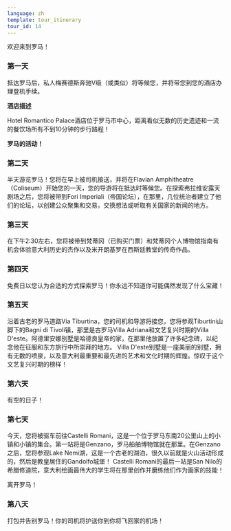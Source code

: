 ```yaml
---
language: zh
template: tour_itinerary
tour_id: 14
---
```

欢迎来到罗马！

### 第一天


抵达罗马后，私人梅赛德斯奔驰V级（或类似）将等候您，并将带您到您的酒店办理登机手续。

**酒店描述**

Hotel Romantico Palace酒店位于罗马市中心，距离看似无数的历史遗迹和一流的餐饮场所有不到10分钟的步行路程！

**罗马的活动！**

### 第二天


半天游览罗马！您将在早上被司机接送，并将在Flavian Amphitheatre（Coliseum）开始您的一天，您的导游将在抵达时等候您。在探索弗拉维安露天剧场之后，您将被带到Fori
Imperiali（帝国论坛），在那里，几位统治者建立了他们的论坛，以创建公众聚集和交易，交换想法或听取有关国家的新闻的地方。

### 第三天


在下午2:30左右，您将被带到梵蒂冈（已购买门票）和梵蒂冈个人博物馆指南有机会体验意大利历史的杰作以及米开朗基罗在西斯廷教堂的传奇作品。

### 第四天


免费日以您认为合适的方式探索罗马！你永远不知道你可能偶然发现了什么宝藏！

### 第五天


沿着古老的罗马道路Via Tiburtina，您的司机和导游将接您，您将参观Tiburtini山脚下的Bagni di Tivoli镇，那里是古罗马Villa Adriana和文艺复兴时期的Villa
D'este。阿德里安娜别墅是哈德良皇帝的家，在那里他放置了许多纪念碑，以纪念他在征服和东方旅行中所崇拜的地方。 Villa D'este别墅是一座美丽的别墅，拥有无数的喷泉，以及意大利最重要和最先进的艺术和文化时期的辉煌。惊叹于这个文艺复兴时期的榜样！

### 第六天


有空的日子！

### 第七天


今天，您将被驱车前往Castelli Romani，这是一个位于罗马东南20公里山上的小镇和小镇的集合。第一站将是Genzano，罗马船舶博物馆就在那里。在Genzano之后，您将参观Lake
Nemi湖，这是一个古老的湖泊，很久以前就是火山活动形成的，然后是教皇居住的Gandolfo城堡！ Castelli Romani的最后一站是San Nilo的希腊修道院，意大利绘画最伟大的学生将在那里创作并磨练他们作为画家的技能！

离开罗马！

### 第八天


打包并告别罗马！你的司机将护送你到你将飞回家的机场！
